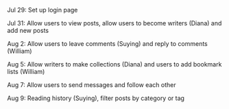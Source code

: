 Jul 29: Set up login page

Jul 31: Allow users to view posts, allow users to become writers (Diana) and add new posts

Aug 2: Allow users to leave comments (Suying) and reply to comments (William)

Aug 5: Allow writers to make collections (Diana) and users to add bookmark lists (William)

Aug 7: Allow users to send messages and follow each other

Aug 9: Reading history (Suying), filter posts by category or tag
